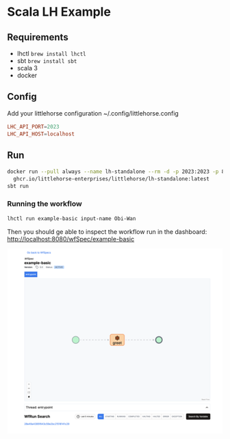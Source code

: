 # Scala LH Example

## Requirements

- lhctl `brew install lhctl`
- sbt `brew install sbt`
- scala 3
- docker

## Config

Add your littlehorse configuration ~/.config/littlehorse.config

```conf
LHC_API_PORT=2023
LHC_API_HOST=localhost
```

## Run

```sh
docker run --pull always --name lh-standalone --rm -d -p 2023:2023 -p 8080:8080 \
  ghcr.io/littlehorse-enterprises/littlehorse/lh-standalone:latest
sbt run
```

### Running the workflow

```sh
lhctl run example-basic input-name Obi-Wan
```

Then you should ge able to inspect the workflow run in the dashboard: [http://localhost:8080/wfSpec/example-basic](http://localhost:8080/wfSpec/example-basic)

![Example Dashboard](./dashboard.png)
